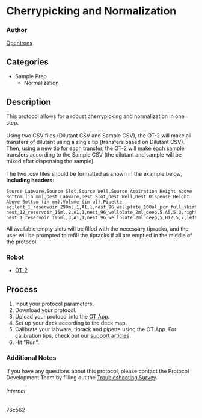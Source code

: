 # Cherrypicking and Normalization

### Author
[Opentrons](https://opentrons.com/)

## Categories
* Sample Prep
	* Normalization


## Description
This protocol allows for a robust cherrypicking and normalization in one step.</br>
</br>
Using two CSV files (Dilutant CSV and Sample CSV), the OT-2 will make all transfers of dilutant using a single tip (transfers based on Dilutant CSV). Then, using a new tip for each transfer, the OT-2 will make each sample transfers according to the Sample CSV (the dilutant and sample will be mixed after dispensing the sample).</br>
</br>
The two .csv files should be formatted as shown in the example below, **including headers**:

```
Source Labware,Source Slot,Source Well,Source Aspiration Height Above Bottom (in mm),Dest Labware,Dest Slot,Dest Well,Dest Dispense Height Above Bottom (in mm),Volume (in ul),Pipette
agilent_1_reservoir_290ml,1,A1,1,nest_96_wellplate_100ul_pcr_full_skirt,4,A11,1,5,right
nest_12_reservoir_15ml,2,A1,1,nest_96_wellplate_2ml_deep,5,A5,5,3,right
nest_1_reservoir_195ml,3,A1,1,nest_96_wellplate_2ml_deep,5,H12,5,7,left
```

All available empty slots will be filled with the necessary tipracks, and the user will be prompted to refill the tipracks if all are emptied in the middle of the protocol.

### Robot
* [OT-2](https://opentrons.com/ot-2)

## Process
1. Input your protocol parameters.
2. Download your protocol.
3. Upload your protocol into the [OT App](https://opentrons.com/ot-app).
4. Set up your deck according to the deck map.
5. Calibrate your labware, tiprack and pipette using the OT App. For calibration tips, check out our [support articles](https://support.opentrons.com/en/collections/1559720-guide-for-getting-started-with-the-ot-2).
6. Hit "Run".

### Additional Notes
If you have any questions about this protocol, please contact the Protocol Development Team by filling out the [Troubleshooting Survey](https://protocol-troubleshooting.paperform.co/).

###### Internal
76c562
